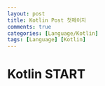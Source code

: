 ```yaml
---
layout: post
title: Kotlin Post 첫페이지
comments: true
categories: [Language/Kotlin]
tags: [Language] [Kotlin]
---
```


# Kotlin START
